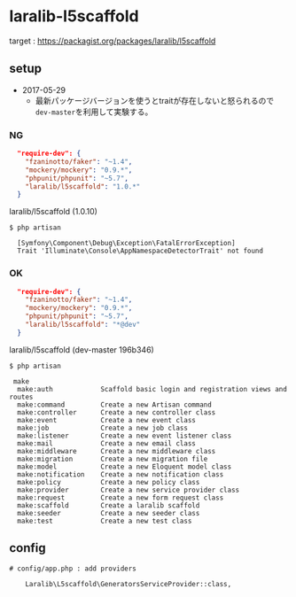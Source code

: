 # laralib-l5scaffold

target : https://packagist.org/packages/laralib/l5scaffold

## setup

- 2017-05-29
  - 最新パッケージバージョンを使うとtraitが存在しないと怒られるので`dev-master`を利用して実験する。

### NG

```json
  "require-dev": {
    "fzaninotto/faker": "~1.4",
    "mockery/mockery": "0.9.*",
    "phpunit/phpunit": "~5.7",
    "laralib/l5scaffold": "1.0.*"
  }
```

laralib/l5scaffold (1.0.10)

```
$ php artisan

  [Symfony\Component\Debug\Exception\FatalErrorException]         
  Trait 'Illuminate\Console\AppNamespaceDetectorTrait' not found  
```

### OK

```json
  "require-dev": {
    "fzaninotto/faker": "~1.4",
    "mockery/mockery": "0.9.*",
    "phpunit/phpunit": "~5.7",
    "laralib/l5scaffold": "*@dev"
  }
```

laralib/l5scaffold (dev-master 196b346)

```
$ php artisan

 make
  make:auth            Scaffold basic login and registration views and routes
  make:command         Create a new Artisan command
  make:controller      Create a new controller class
  make:event           Create a new event class
  make:job             Create a new job class
  make:listener        Create a new event listener class
  make:mail            Create a new email class
  make:middleware      Create a new middleware class
  make:migration       Create a new migration file
  make:model           Create a new Eloquent model class
  make:notification    Create a new notification class
  make:policy          Create a new policy class
  make:provider        Create a new service provider class
  make:request         Create a new form request class
  make:scaffold        Create a laralib scaffold
  make:seeder          Create a new seeder class
  make:test            Create a new test class
```

## config

```
# config/app.php : add providers

    Laralib\L5scaffold\GeneratorsServiceProvider::class,
```
